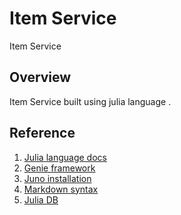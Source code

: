 # Item Service

Item Service

## Overview

Item Service built using julia language .

## Reference

1. [Julia language docs](https://docs.julialang.org/en/v1/)
2. [Genie framework](https://genieframework.github.io/Genie.jl/guides/Working_With_Genie_Apps.html)
3. [Juno installation](http://docs.junolab.org/latest/man/installation/)
4. [Markdown syntax](https://www.markdownguide.org/basic-syntax/#links)
5. [Julia DB](https://juliadb.org/)
